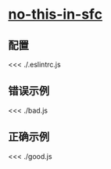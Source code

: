 # [no-this-in-sfc](https://github.com/jsx-eslint/eslint-plugin-react/blob/master/docs/rules/no-this-in-sfc.md)

## 配置

<<< ./.eslintrc.js

## 错误示例

<<< ./bad.js

## 正确示例

<<< ./good.js

